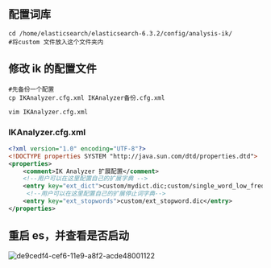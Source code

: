 ## 配置词库

```shell
cd /home/elasticsearch/elasticsearch-6.3.2/config/analysis-ik/
#将custom 文件放入这个文件夹内
```

##  修改 ik 的配置文件

```shell
#先备份一个配置
cp IKAnalyzer.cfg.xml IKAnalyzer备份.cfg.xml

vim IKAnalyzer.cfg.xml
```

### IKAnalyzer.cfg.xml

```xml
<?xml version="1.0" encoding="UTF-8"?>
<!DOCTYPE properties SYSTEM "http://java.sun.com/dtd/properties.dtd">  
<properties>  
	<comment>IK Analyzer 扩展配置</comment>
	<!--用户可以在这里配置自己的扩展字典 -->	
	<entry key="ext_dict">custom/mydict.dic;custom/single_word_low_freq.dic</entry> 	
	 <!--用户可以在这里配置自己的扩展停止词字典-->
	<entry key="ext_stopwords">custom/ext_stopword.dic</entry> 	
</properties>
```

## 重启 es，并查看是否启动


![de9cedf4-cef6-11e9-a8f2-acde48001122](https://i.loli.net/2019/09/04/qg8cdvW3FSPiI41.png )